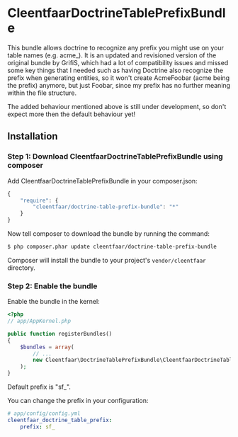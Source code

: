 CleentfaarDoctrineTablePrefixBundle
===================================

This bundle allows doctrine to recognize any prefix you might use on your table names (e.g. acme_).
It is an updated and revisioned version of the original bundle by GrifiS, which had a lot of compatibility issues and
missed some key things that I needed such as having Doctrine also recognize the prefix when generating entities, so it
won't create AcmeFoobar (acme being the prefix) anymore, but just Foobar, since my prefix has no further meaning within
the file structure.

The added behaviour mentioned above is still under development, so don't expect more then the default behaviour yet!

## Installation

### Step 1: Download CleentfaarDoctrineTablePrefixBundle using composer

Add CleentfaarDoctrineTablePrefixBundle in your composer.json:

``` js
{
    "require": {
        "cleentfaar/doctrine-table-prefix-bundle": "*"
    }
}
```

Now tell composer to download the bundle by running the command:

``` bash
$ php composer.phar update cleentfaar/doctrine-table-prefix-bundle
```
Composer will install the bundle to your project's `vendor/cleentfaar` directory.

### Step 2: Enable the bundle

Enable the bundle in the kernel:

``` php
<?php
// app/AppKernel.php

public function registerBundles()
{
    $bundles = array(
        // ...
        new Cleentfaar\DoctrineTablePrefixBundle\CleentfaarDoctrineTablePrefixBundle(),
    );
}
```

Default prefix is "sf_".

You can change the prefix in your configuration:

``` yaml
# app/config/config.yml
cleentfaar_doctrine_table_prefix:
    prefix: sf_
```